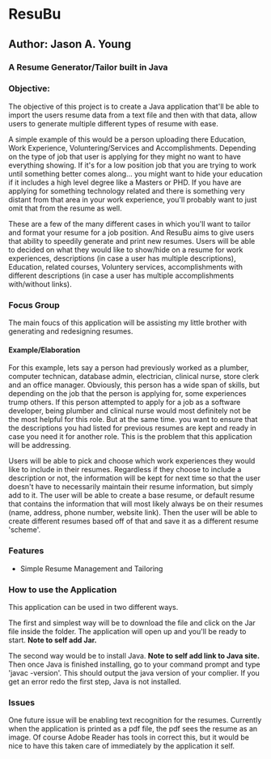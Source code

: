 # ResuBu
## Author: Jason A. Young
### A Resume Generator/Tailor built in Java

### Objective:
The objective of this project is to create a Java application that'll be able to import the users resume data from a text file and then with that data, allow users to generate multiple different types of resume with ease.

A simple example of this would be a person uploading there Education, Work Experience, Voluntering/Services and Accomplishments. Depending on the type of job that user is applying for they might no want to have everything showing. If it's for a low position job that you are trying to work until something better comes along... you might want to hide your education if it includes a high level degree like a Masters or PHD. If you have are applying for something technology related and there is something very distant from that area in your work experience, you'll probably want to just omit that from the resume as well. 

These are a few of the many different cases in which you'll want to tailor and format your resume for a job position. And ResuBu aims to give users that ability to speedily generate and print new resumes. Users will be able to decided on what they would like to show/hide on a resume for work experiences, descriptions (in case a user has multiple descriptions), Education, related courses, Voluntery services, accomplishments with different descriptions (in case a user has multiple accomplishments with/without links).

### Focus Group
The main foucs of this application will be assisting my little brother with generating and redesigning resumes.

#### Example/Elaboration
For this example, lets say a person had previously worked as a plumber, computer technican, database admin, electrician, clinical nurse, store clerk and an office manager. Obviously, this person has a wide span of skills, but depending on the job that the person is applying for, some experiences trump others. If this person attempted to apply for a job as a software developer, being plumber and clinical nurse would most definitely not be the most helpful for this role. But at the same time. you want to ensure that the descriptions you had listed for previous resumes are kept and ready in case you need it for another role. This is the problem that this application will be addressing. 

Users will be able to pick and choose which work experiences they would like to include in their resumes. Regardless if they choose to include a description or not, the information will be kept for next time so that the user doesn't have to necessarily maintain their resume information, but simply add to it. The user will be able to create a base resume, or default resume that contains the information that will most likely always be on their resumes (name, address, phone number, website link). Then the user will be able to create different resumes based off of that and save it as a different resume 'scheme'. 

### Features
 - Simple Resume Management and Tailoring


### How to use the Application
This application can be used in two different ways.

The first and simplest way will be to download the file and click on the Jar file inside the folder. The application will open up and you'll be ready to start. <b> Note to self add Jar. </b>

The second way would be to install Java. <b> Note to self add link to Java site.</b> Then once Java is finished installing, go to your command prompt and type 'javac -version'. This should output the java version of your complier. If you get an error redo the first step, Java is not installed.




### Issues
One future issue will be enabling text recognition for the resumes. Currently when the application is printed as a pdf file, the pdf sees the resume as an image. Of course Adobe Reader has tools in correct this, but it would be nice to have this taken care of immediately by the application it self. 




